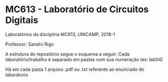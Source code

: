 # MC613 - Laboratório de Circuitos Digitais

Laboratórios da disciplina MC613, UNICAMP, 2018-1

Professor: Sandro Rigo

A estrutura do repositório segue o esquema a seguir: Cada laboratório/trabalho é separado em pastas com sua numeração (ex: lab04)

Há em cada pasta 1 arquivo .pdf ou .txt referente ao enunciado do laborátorio

